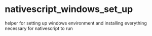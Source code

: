 # nativescript_windows_set_up
helper for setting up windows environment and installing everything necessary for nativescript to run
